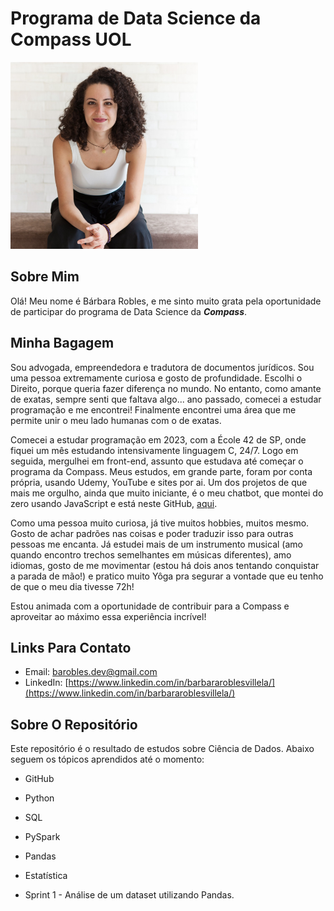 # Programa de Data Science da Compass UOL

<img src="img/ba_corpo.jpg" alt="Ba's photo" width="300"> 

## Sobre Mim

Olá! Meu nome é Bárbara Robles, e me sinto muito grata pela oportunidade de participar do programa de Data Science da _**Compass**_.

## Minha Bagagem

Sou advogada, empreendedora e tradutora de documentos jurídicos. Sou uma pessoa extremamente curiosa e gosto de profundidade. Escolhi o Direito, porque queria fazer diferença no mundo. No entanto, como amante de exatas, sempre senti que faltava algo...  ano passado, comecei a estudar programação e me encontrei! Finalmente encontrei uma área que me permite unir o meu lado humanas com o de exatas. 

Comecei a estudar programação em 2023, com a École 42 de SP, onde fiquei um mês estudando intensivamente linguagem C, 24/7. Logo em seguida, mergulhei em front-end, assunto que estudava até começar o programa da Compass. Meus estudos, em grande parte, foram por conta própria, usando Udemy,  YouTube e sites por ai. Um dos projetos de que mais me orgulho, ainda que muito iniciante, é o meu chatbot, que montei do zero usando JavaScript e está neste GitHub, [aqui](https://github.com/BaRobles/yogabot).

Como uma pessoa muito curiosa, já tive muitos hobbies, muitos mesmo. Gosto de achar padrões nas coisas e poder traduzir isso para outras pessoas me encanta. Já estudei mais de um instrumento musical (amo quando encontro trechos semelhantes em músicas diferentes), amo idiomas, gosto de me movimentar (estou há dois anos tentando conquistar a parada de mão!) e pratico muito Yôga pra segurar a vontade que eu tenho de que o meu dia tivesse 72h!

Estou animada com a oportunidade de contribuir para a Compass e aproveitar ao máximo essa experiência incrível!

## Links Para Contato

* Email: [barobles.dev@gmail.com](mailto:barobles.dev@gmail.com)
* LinkedIn: [https://www.linkedin.com/in/barbararoblesvillela/](https://www.linkedin.com/in/barbararoblesvillela/)

## Sobre O Repositório

Este repositório é o resultado de estudos sobre Ciência de Dados. Abaixo seguem os tópicos aprendidos até o momento:

* GitHub
* Python
* SQL
* PySpark
* Pandas
* Estatística

* Sprint 1 - Análise de um dataset utilizando Pandas.